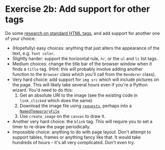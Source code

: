# Exercise 2b: Add support for other tags

Do some [research on standard HTML tags](https://www.w3schools.com/tags/), and add support for another one of your choice.

* (Hopefully) easy choices: anything that just alters the appearance of the text, e.g. `font color`.
* Slightly harder: support the horizontal rule, `hr`, or the `ul` and `li` list tags.
* Medium choices: change the title bar of the browser window when it finds a `title` tag. (Hint: this will
  probably involve adding another function to the `Browser` class which you'll call from the `Renderer` class).
* Very hard choice: add support for `img src` which will include pictures on the page.
  This will likely take several hours even if you're a Python wizard. You'd need to do this:
  1. Get an absolute URI to the image (see the existing code in `link_clicked` which does the same)
  2. Download the image file using [`requests`](https://pypi.org/project/requests/), perhaps into a
     [`NamedTemporaryFile`](https://docs.python.org/3/library/tempfile.html#tempfile.NamedTemporaryFile)
  3. Use `create_image` on the `canvas` to draw it.
* Another very hard choice: the `blink` tag. This will require you to set a timer to re-draw the page
  periodically.
* Impossible choice: anything to do with page layout. Don't attempt to support tables, frames or anything
  fancy like that. It would take hundreds of hours - it's all very complicated. Don't even try.



